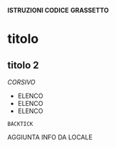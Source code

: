 **ISTRUZIONI CODICE**
**GRASSETTO**
# titolo
## titolo 2
*CORSIVO*
* ELENCO
* ELENCO
* ELENCO

`BACKTICK`

AGGIUNTA INFO DA LOCALE